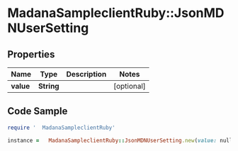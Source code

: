 #   MadanaSampleclientRuby::JsonMDNUserSetting

## Properties

Name | Type | Description | Notes
------------ | ------------- | ------------- | -------------
**value** | **String** |  | [optional] 

## Code Sample

```ruby
require '  MadanaSampleclientRuby'

instance =   MadanaSampleclientRuby::JsonMDNUserSetting.new(value: null)
```


